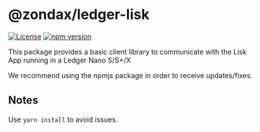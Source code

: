 # @zondax/ledger-lisk

[![License](https://img.shields.io/badge/License-Apache%202.0-blue.svg)](https://opensource.org/licenses/Apache-2.0)
[![npm version](https://badge.fury.io/js/%40zondax%2Fledger-lisk.svg)](https://badge.fury.io/js/%40zondax%2Fledger-lisk)

This package provides a basic client library to communicate with the Lisk App running in a Ledger Nano S/S+/X

We recommend using the npmjs package in order to receive updates/fixes.

## Notes

Use `yarn install` to avoid issues.
